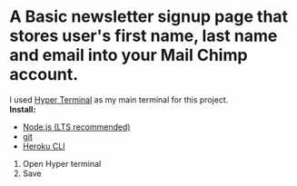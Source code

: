 # A Basic newsletter signup page that stores user's first name, last name and email into your Mail Chimp account.
I used <a href="https://hyper.is/">Hyper Terminal</a> as my main terminal for this project.<br>
<b>Install:</b>
* [Node.js (LTS recommended)](https://nodejs.org/en/)
* [git](https://git-scm.com/)
* [Heroku CLI](https://devcenter.heroku.com/articles/getting-started-with-nodejs#set-up)

1. Open Hyper terminal
2. Save 
